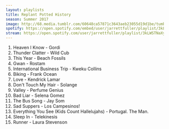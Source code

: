 ```yaml
---
layout: playlists
title: Replant Potted History
season: Summer 2017
image: http://68.media.tumblr.com/60648ca57871c3643aeb23055d19d1be/tumblr_osw1mqQ4AR1qzxsbgo1_1280.jpg
spotify: https://open.spotify.com/embed/user/jarrettfuller/playlist/3kLWSTNaXyElvlOTyNiGEm
stream: https://open.spotify.com/user/jarrettfuller/playlist/3kLWSTNaXyElvlOTyNiGEm
---
```


1. Heaven I Know - Gordi
2. Thunder Clatter - Wild Cub
3. This Year - Beach Fossils
4. Gwan - Rostam
5. International Business Trip - Kweku Collins
6. Biking - Frank Ocean
7. Love - Kendrick Lamar
8. Don't Touch My Hair - Solange
9. Valley - Perfume Genius
10. Bad Liar - Selena Gomez
11. The Bus Song - Jay Som
12. Sad Suppers - Los Campesinos!
13. Everything You See (Kids Count Hallelujahs) - Portugal. The Man.
14. Sleep In - Telekinesis
15. Runner - Laura Stevenson
